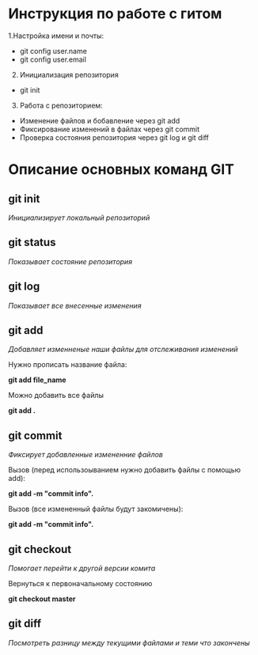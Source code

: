 # Инструкция по работе с гитом

1.Настройка имени и почты:
* git config user.name
* git config user.email
2. Инициализация репозитория
* git init
3. Работа с репозиторием:
* Изменение файлов и бобавление через git add
* Фиксирование изменений в файлах через git commit
* Проверка состояния репозитория через git log и  git diff


# Описание основных команд GIT

## git init 

*Инициализирует локальный репозиторий*

## git status

*Показывает состояние репозитория*

## git log

*Показывает все внесенные изменения*

## git add

*Добавляет изменненые наши файлы для отслеживания изменений*

Нужно прописать название файла:

**git add file_name**

Можно добавить все файлы

**git add .**

## git commit

*Фиксирует добавленные измененние файлов*

Вызов (перед использоыванием нужно добавить файлы с помощью add):

**git add -m "commit info".**

Вызов (все измененный файлы будут закомичены):

**git add -m "commit info".**

## git checkout

*Помогает перейти к другой версии комита*

Вернуться к первоначальному состоянию

**git checkout master**

## git diff

*Посмотреть разницу между текущими файлами и теми что закончены*


